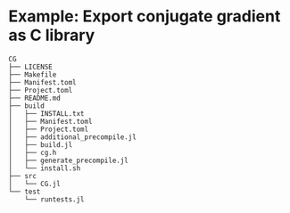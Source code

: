 # Example: Export conjugate gradient as C library

```
CG
├── LICENSE
├── Makefile
├── Manifest.toml
├── Project.toml
├── README.md
├── build
│   ├── INSTALL.txt
│   ├── Manifest.toml
│   ├── Project.toml
│   ├── additional_precompile.jl
│   ├── build.jl
│   ├── cg.h
│   ├── generate_precompile.jl
│   └── install.sh
├── src
│   └── CG.jl
└── test
    └── runtests.jl
```
